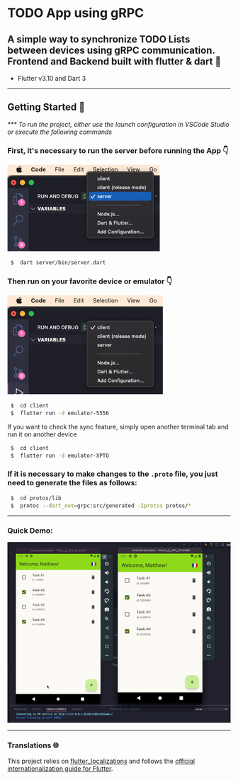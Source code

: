 # **TODO App using gRPC**
## A simple way to synchronize TODO Lists between devices using gRPC communication. Frontend and Backend built with flutter & dart 💙
* Flutter v3.10 and Dart 3
---

## Getting Started 🚀

_*** To run the project, either use the launch configuration in VSCode Studio or execute the following commands_


### First, it's necessary to run the server before running the App 👇

![server-running]
 
```sh
 $  dart server/bin/server.dart 
```
### Then run on your favorite device or emulator 👇

![client-running]

```sh
 $  cd client
 $  flutter run -d emulator-5556
```
If you want to check the sync feature, simply open another terminal tab and run it on another device

```sh
 $  cd client
 $  flutter run -d emulator-XPTO
```

### If it is necessary to make changes to the `.proto` file, you just need to generate the files as follows:

```sh
 $  cd protos/lib
 $  protoc --dart_out=grpc:src/generated -Iprotos protos/*  
```

---

### Quick Demo:
![demo]

---
### Translations 🌐

This project relies on [flutter_localizations][flutter_localizations_link] and follows the [official internationalization guide for Flutter][internationalization_link].


[server-running]: client/readme-assets/server.png
[client-running]: client/readme-assets/client.png
[demo]: client/readme-assets/demo-final.gif
[flutter_localizations_link]: https://api.flutter.dev/flutter/flutter_localizations/
[internationalization_link]: https://flutter.dev/docs/development/